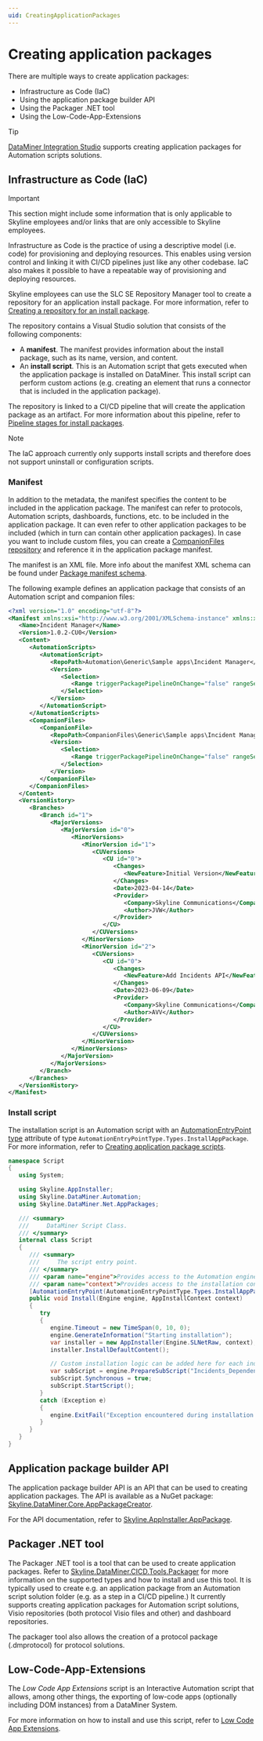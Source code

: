 ```yaml
---
uid: CreatingApplicationPackages
---
```


# Creating application packages

There are multiple ways to create application packages:

- Infrastructure as Code (IaC)
- Using the application package builder API
- Using the Packager .NET tool
- Using the Low-Code-App-Extensions

> [!TIP]
> [DataMiner Integration Studio](xref:Overall_concept_of_the_DataMiner_Integration_Studio) supports creating application packages for Automation scripts solutions.

## Infrastructure as Code (IaC)

> [!IMPORTANT]
> This section might include some information that is only applicable to Skyline employees and/or links that are only accessible to Skyline employees.

Infrastructure as Code is the practice of using a descriptive model (i.e. code) for provisioning and deploying resources. This enables using version control and linking it with CI/CD pipelines just like any other codebase. IaC also makes it possible to have a repeatable way of provisioning and deploying resources.

Skyline employees can use the SLC SE Repository Manager tool to create a repository for an application install package. For more information, refer to [Creating a repository for an install package](xref:Creating_a_repository_for_an_install_package).

The repository contains a Visual Studio solution that consists of the following components:

- A **manifest**. The manifest provides information about the install package, such as its name, version, and content.
- An **install script**. This is an Automation script that gets executed when the application package is installed on DataMiner. This install script can perform custom actions (e.g. creating an element that runs a connector that is included in the application package).

The repository is linked to a CI/CD pipeline that will create the application package as an artifact. For more information about this pipeline, refer to [Pipeline stages for install packages](xref:Pipeline_stages_for_install_packages).

> [!NOTE]
> The IaC approach currently only supports install scripts and therefore does not support uninstall or configuration scripts.

### Manifest

In addition to the metadata, the manifest specifies the content to be included in the application package. The manifest can refer to protocols, Automation scripts, dashboards, functions, etc. to be included in the application package. It can even refer to other application packages to be included (which in turn can contain other application packages). In case you want to include custom files, you can create a [CompanionFiles repository](xref:Repository_types#files) and reference it in the application package manifest.

The manifest is an XML file. More info about the manifest XML schema can be found under [Package manifest schema](xref:SchemaPackageManifest).

The following example defines an application package that consists of an Automation script and companion files:

```xml
<?xml version="1.0" encoding="utf-8"?>
<Manifest xmlns:xsi="http://www.w3.org/2001/XMLSchema-instance" xmlns:xsd="http://www.w3.org/2001/XMLSchema" xmlns="http://www.skyline.be/packageManifest">
   <Name>Incident Manager</Name>
   <Version>1.0.2-CU0</Version>
   <Content>
      <AutomationScripts>
         <AutomationScript>
            <RepoPath>Automation\Generic\Sample apps\Incident Manager</RepoPath>
            <Version>
               <Selection>
                  <Range triggerPackagePipelineOnChange="false" rangeSelection="latestRelease">1.0.0.X</Range>
               </Selection>
            </Version>
         </AutomationScript>
      </AutomationScripts>
      <CompanionFiles>
         <CompanionFile>
            <RepoPath>CompanionFiles\Generic\Sample apps\Incident Manager</RepoPath>
            <Version>
               <Selection>
                  <Range triggerPackagePipelineOnChange="false" rangeSelection="latestRelease">1.0.0.X</Range>
               </Selection>
            </Version>
         </CompanionFile>
      </CompanionFiles>
   </Content>
   <VersionHistory>
      <Branches>
         <Branch id="1">
            <MajorVersions>
               <MajorVersion id="0">
                  <MinorVersions>
                     <MinorVersion id="1">
                        <CUVersions>
                           <CU id="0">
                              <Changes>
                                 <NewFeature>Initial Version</NewFeature>
                              </Changes>
                              <Date>2023-04-14</Date>
                              <Provider>
                                 <Company>Skyline Communications</Company>
                                 <Author>JVW</Author>
                              </Provider>
                           </CU>
                        </CUVersions>
                     </MinorVersion>
                     <MinorVersion id="2">
                        <CUVersions>
                           <CU id="0">
                              <Changes>
                                 <NewFeature>Add Incidents API</NewFeature>
                              </Changes>
                              <Date>2023-06-09</Date>
                              <Provider>
                                 <Company>Skyline Communications</Company>
                                 <Author>AVV</Author>
                              </Provider>
                           </CU>
                        </CUVersions>
                     </MinorVersion>
                  </MinorVersions>
               </MajorVersion>
            </MajorVersions>
         </Branch>
      </Branches>
   </VersionHistory>
</Manifest>
```

### Install script

The installation script is an Automation script with an [AutomationEntryPoint type](xref:Skyline.DataMiner.Automation.AutomationEntryPointType.Types) attribute of type `AutomationEntryPointType.Types.InstallAppPackage`. For more information, refer to [Creating application package scripts](xref:Creating_app_package_scripts).

```csharp
namespace Script
{
   using System;

   using Skyline.AppInstaller;
   using Skyline.DataMiner.Automation;
   using Skyline.DataMiner.Net.AppPackages;

   /// <summary>
   ///     DataMiner Script Class.
   /// </summary>
   internal class Script
   {
      /// <summary>
      ///     The script entry point.
      /// </summary>
      /// <param name="engine">Provides access to the Automation engine.</param>
      /// <param name="context">Provides access to the installation context.</param>
      [AutomationEntryPoint(AutomationEntryPointType.Types.InstallAppPackage)]
      public void Install(Engine engine, AppInstallContext context)
      {
         try
         {
            engine.Timeout = new TimeSpan(0, 10, 0);
            engine.GenerateInformation("Starting installation");
            var installer = new AppInstaller(Engine.SLNetRaw, context);
            installer.InstallDefaultContent();

            // Custom installation logic can be added here for each individual install package.
            var subScript = engine.PrepareSubScript("Incidents_Dependencies_Import");
            subScript.Synchronous = true;
            subScript.StartScript();
         }
         catch (Exception e)
         {
            engine.ExitFail("Exception encountered during installation: " + e);
         }
      }
   }
}
```

## Application package builder API

The application package builder API is an API that can be used to creating application packages. The API is available as a NuGet package: [Skyline.DataMiner.Core.AppPackageCreator](https://www.nuget.org/packages/Skyline.DataMiner.Core.AppPackageCreator).

For the API documentation, refer to [Skyline.AppInstaller.AppPackage](xref:Skyline.AppInstaller.AppPackage).

## Packager .NET tool

The Packager .NET tool is a tool that can be used to create application packages. Refer to [Skyline.DataMiner.CICD.Tools.Packager](https://www.nuget.org/packages/Skyline.DataMiner.CICD.Tools.Packager#readme-body-tab) for more information on the supported types and how to install and use this tool. It is typically used to create e.g. an application package from an Automation script solution folder (e.g. as a step in a CI/CD pipeline.) It currently supports creating application packages for Automation script solutions, Visio repositories (both protocol Visio files and other) and dashboard repositories.

The packager tool also allows the creation of a protocol package (.dmprotocol) for protocol solutions.

## Low-Code-App-Extensions

The *Low Code App Extensions* script is an Interactive Automation script that allows, among other things, the exporting of low-code apps (optionally including DOM instances) from a DataMiner System.

For more information on how to install and use this script, refer to [Low Code App Extensions](https://github.com/SkylineCommunications/Low-Code-App-Extensions).
